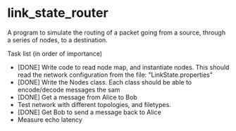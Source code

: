 # link_state_router
A program to simulate the routing of a packet going from a source, through a series of nodes, to a destination.

Task list (in order of importance)
  - [DONE] Write code to read node map, and instantiate nodes. This should read the network configuration from the file: "LinkState.properties"
  - [DONE] Write the Nodes class. Each class should be able to encode/decode messages the sam
  - [DONE] Get a message from Alice to Bob
  - Test network with different topologies, and filetypes.
  - [DONE] Get Bob to send a message back to Alice
  - Measure echo latency
